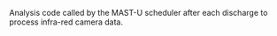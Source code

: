 Analysis code called by the MAST-U scheduler after each discharge to process infra-red camera data.
